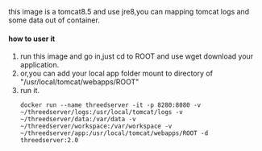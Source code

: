 this image is a tomcat8.5 and use jre8,you can mapping tomcat logs and some data out of container.
#### how to user it
1. run this image and go in,just cd to ROOT and use wget download your application.
1. or,you can add your local app folder mount to directory of "/usr/local/tomcat/webapps/ROOT"
1. run it.
    ```
    docker run --name threedserver -it -p 8280:8080 -v ~/threedserver/logs:/usr/local/tomcat/logs -v ~/threedserver/data:/var/data -v ~/threedserver/workspace:/var/workspace -v ~/threedserver/app:/usr/local/tomcat/webapps/ROOT -d threedserver:2.0
    ```
